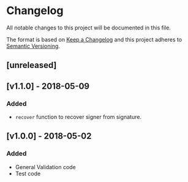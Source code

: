 # Changelog

All notable changes to this project will be documented in this file.

The format is based on [Keep a Changelog](http://keepachangelog.com/en/1.0.0/)
and this project adheres to [Semantic Versioning](http://semver.org/spec/v2.0.0.html).

## [unreleased]

## [v1.1.0] - 2018-05-09

### Added 
 - ```recover``` function to recover signer from signature.

## [v1.0.0] - 2018-05-02

### Added
 - General Validation code
 - Test code
